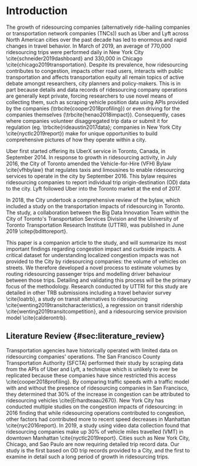 # Introduction

The growth of ridesourcing companies (alternatively ride-hailing companies or
transportation network companies (TNCs)) such as Uber and Lyft across North
American cities over the past decade has led to enormous and rapid changes in
travel behavior. In March of 2019, an average of 770,000 ridesourcing trips
were performed daily in New York City \cite{schneider2019dashboard} and
330,000 in Chicago \cite{chicago2019transportation}. Despite its prevalence,
how ridesourcing contributes to congestion, impacts other road users, interacts
with public transportation and affects transportation equity all remain topics
of active debate amongst researchers, city planners and policy-makers. This is
in part because details and data records of ridesourcing company operations are
generally kept private, forcing researchers to use novel means of collecting
them, such as scraping vehicle position data using APIs provided by the
companies (\trbcite{cooper2018profiling}) or even driving for the companies
themselves (\trbcite{henao2018impact}). Consequently, cases where companies
volunteer disaggregated trip data or submit it for regulation (eg.
\trbcite{rideaustin2017data}; companies in New York City \cite{nyctlc2019report})
make for unique opportunities to build comprehensive pictures of how they
operate within a city.

Uber first started offering its UberX service in Toronto, Canada, in September
2014. In response to growth in ridesourcing activity, in July 2016, the City of
Toronto amended the Vehicle-for-Hire (VFH) Bylaw \cite{vfhbylaw} that regulates
taxis and limousines to enable ridesourcing services to operate in the city by
September 2016. This bylaw requires ridesourcing companies to report individual
trip origin-destination (OD) data to the city. Lyft followed Uber into the
Toronto market at the end of 2017.

In 2018, the City undertook a comprehensive review of the bylaw, which included
a study on the transportation impacts of ridesourcing in Toronto. The study, a
collaboration between the Big Data Innovation Team within the City of Toronto's
Transportation Services Division and the University of Toronto Transportation
Research Institute (UTTRI), was published in June 2019 \citep{bdittoreport}.

This paper is a companion article to the study, and will summarize its most
important findings regarding congestion impact and curbside impacts. A critical
dataset for understanding localized congestion impacts was not provided to the
City by ridesourcing companies: the volume of vehicles on streets. We
therefore developed a novel process to estimate volumes by routing ridesourcing
passenger trips and modelling driver behaviour between those trips. Detailing
and validating this process will be the primary focus of the methodology.
Research conducted by UTTRI for this study are
detailed in other TRB submissions including a travel behavior survey
\cite{loatrb}, a study on transit alternatives to ridesourcing
\cite{wenting2019transitcharacteristics}, a regression on transit ridership
\cite{wenting2019transitcompetition}, and a ridesourcing service provision
model \cite{calderontrb}.

## Literature Review {#sec:literature_review}

Transportation agencies have historically operated with limited data on
ridesourcing companies' operations. The San Francisco County
Transportation Authority (SFCTA) performed their study by scraping
data from the APIs of Uber and Lyft, a technique which is unlikely to ever be
replicated because these companies have since restricted this access 
\cite{cooper2018profiling}. By comparing traffic speeds with a traffic model with
and without the presence of ridesourcing companies in San Francisco, they determined 
that 30% of the increase in congestion can be attributed to ridesourcing vehicles
\cite{Erhardteaau2670}. New York City has conducted multiple studies on the 
congestion impacts of ridesourcing: in 2016 finding that while ridesourcing 
operations contributed to congestion, other factors had contributed more to 
recent speed decreases in Manhattan \cite{nyc2016report}. In 2019, a study using video 
data collection found that ridesourcing companies make up 30% of vehicle miles
travelled (VMT) in downtown Manhattan \cite{nyctlc2019report}. Cities such as
New York City, Chicago, and Sao Paulo are now requiring detailed trip record
data. Our study is the first based on OD trip records provided to a City, and
the first to examine in detail such a long period of growth in ridesourcing trips. 
